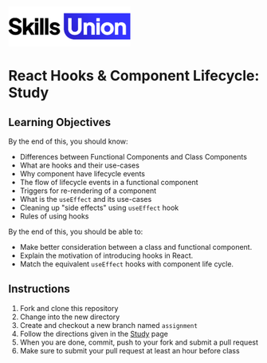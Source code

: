 [<img src="assets/images/su-logo.png" alt="Skills Union Logo" height="80px" />](https://www.skillsunion.com/)

# React Hooks & Component Lifecycle: Study

## Learning Objectives

By the end of this, you should know:

- Differences between Functional Components and Class Components
- What are hooks and their use-cases
- Why component have lifecycle events
- The flow of lifecycle events in a functional component
- Triggers for re-rendering of a component
- What is the `useEffect` and its use-cases
- Cleaning up "side effects" using `useEffect` hook
- Rules of using hooks

By the end of this, you should be able to:

- Make better consideration between a class and functional component.
- Explain the motivation of introducing hooks in React.
- Match the equivalent `useEffect` hooks with component life cycle.

## Instructions

1. Fork and clone this repository
2. Change into the new directory
3. Create and checkout a new branch named `assignment`
4. Follow the directions given in the [Study](./Study.md) page
5. When you are done, commit, push to your fork and submit a pull request
6. Make sure to submit your pull request at least an hour before class
